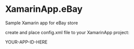 # XamarinApp.eBay
Sample Xamarin app for eBay store

create and place config.xml file to your XamarinApp project:

<?xml version="1.0" encoding="utf-8" ?>
<config>
  <ebay-app-name>YOUR-APP-ID-HERE</ebay-app-name>
</config>
